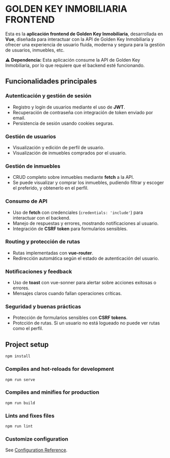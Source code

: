 # GOLDEN KEY INMOBILIARIA FRONTEND

Esta es la **aplicación frontend de Golden Key Inmobiliaria**, desarrollada en **Vue**, diseñada para interactuar con la API de Golden Key Inmobiliaria y ofrecer una experiencia de usuario fluida, moderna y segura para la gestión de usuarios, inmuebles, etc.

⚠️ **Dependencia:** Esta aplicación consume la API de Golden Key Inmobiliaria, por lo que requiere que el backend esté funcionando.

## Funcionalidades principales

### Autenticación y gestión de sesión
- Registro y login de usuarios mediante el uso de **JWT**.
- Recuperación de contraseña con integración de token enviado por email.
- Persistencia de sesión usando cookies seguras.

### Gestión de usuarios
- Visualización y edición de perfil de usuario.
- Visualización de inmuebles comprados por el usuario.

### Gestión de inmuebles
- CRUD completo sobre inmuebles mediante **fetch** a la API.
- Se puede visualizar y comprar los inmuebles, pudiendo filtrar y escoger el preferido, y obtenerlo en el perfil.

### Consumo de API
- Uso de **fetch** con credenciales (`credentials: 'include'`) para interactuar con el backend.
- Manejo de respuestas y errores, mostrando notificaciones al usuario.
- Integración de **CSRF token** para formularios sensibles.

### Routing y protección de rutas
- Rutas implementadas con **vue-router**.
- Redirección automática según el estado de autenticación del usuario.

### Notificaciones y feedback
- Uso de **toast** con vue-sonner para alertar sobre acciones exitosas o errores.
- Mensajes claros cuando fallan operaciones críticas.

### Seguridad y buenas prácticas
- Protección de formularios sensibles con **CSRF tokens**.
- Protcción de rutas. Si un usuario no está logueado no puede ver rutas como el perfil.


## Project setup
```
npm install
```

### Compiles and hot-reloads for development
```
npm run serve
```

### Compiles and minifies for production
```
npm run build
```

### Lints and fixes files
```
npm run lint
```

### Customize configuration
See [Configuration Reference](https://cli.vuejs.org/config/).
